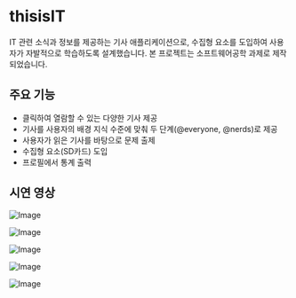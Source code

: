 # thisisIT

IT 관련 소식과 정보를 제공하는 기사 애플리케이션으로, 수집형 요소를 도입하여 사용자가 자발적으로 학습하도록 설계했습니다. 본 프로젝트는 소프트웨어공학 과제로 제작되었습니다.

## 주요 기능

- 클릭하여 열람할 수 있는 다양한 기사 제공
- 기사를 사용자의 배경 지식 수준에 맞춰 두 단계(@everyone, @nerds)로 제공
- 사용자가 읽은 기사를 바탕으로 문제 출제
- 수집형 요소(SD카드) 도입
- 프로필에서 통계 출력

## 시연 영상

![Image](https://github.com/user-attachments/assets/a56e6a8f-0c1d-4947-a7f5-75c0a7be2edf)

![Image](https://github.com/user-attachments/assets/4b85dd61-844e-4631-9a4c-c35b3d015590)

![Image](https://github.com/user-attachments/assets/b4dba28b-a6df-4a71-9329-f0db2074e8ae)

![Image](https://github.com/user-attachments/assets/1ad9ee18-6ebb-44b5-b3ad-bff1c08da439)

![Image](https://github.com/user-attachments/assets/83ca1c4d-3653-4745-adc2-b9c258a0a387)
